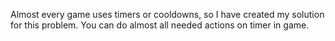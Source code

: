 Almost every game uses timers or cooldowns, so I have created my solution for this problem. You can do almost all needed actions on timer in game.
